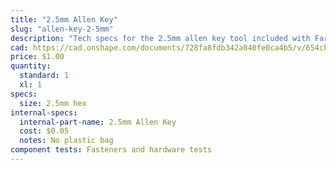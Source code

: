 ```yaml
---
title: "2.5mm Allen Key"
slug: "allen-key-2-5mm"
description: "Tech specs for the 2.5mm allen key tool included with FarmBot Genesis. Visit [our shop](http://shop.farm.bot) to purchase parts."
cad: https://cad.onshape.com/documents/728fa8fdb342a040fe0ca4b5/v/654cb04fafc6eede48f8c04d/e/26bc18679806f7ff02757bb0
price: $1.00
quantity:
  standard: 1
  xl: 1
specs:
  size: 2.5mm hex
internal-specs:
  internal-part-name: 2.5mm Allen Key
  cost: $0.05
  notes: No plastic bag
component tests: Fasteners and hardware tests
---
```

